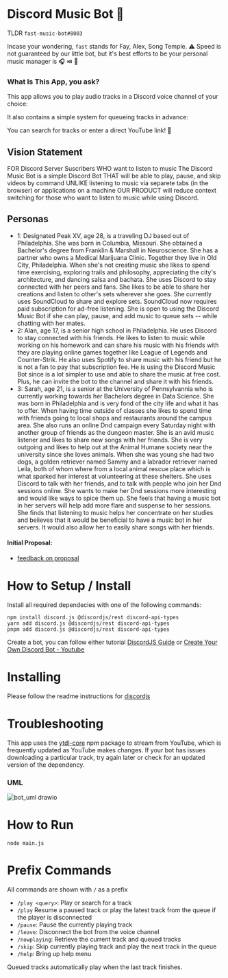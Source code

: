 # Discord Music Bot 🤖
TLDR `fast-music-bot#8003`

Incase your wondering, `fast` stands for Fay, Alex, Song Temple. 
⚠️ Speed is not guaranteed by our little bot, 
but it's best efforts to be your personal music manager is 🎧 ⏯️ 🎵

### What Is This App, you ask?
This app allows you to play audio tracks in a Discord voice channel
of your choice:

<!-- TODO add <img src="./readme-gallery/play-track.png" style="max-width: 60%"> -->

It also contains a simple system for queueing tracks in advance:

<!-- TODO add <img src="./readme-gallery/enqueue-track-screenshot.png" style="max-width: 60%"> -->

You can search for tracks or enter a direct YouTube link!
🎵 

## Vision Statement
FOR Discord Server Suscribers 
WHO want to listen to music 
The Discord Music Bot is a simple Discord Bot 
THAT will be able to play, pause, and skip videos by command
UNLIKE listening to music via separete tabs (in the browser) or applications on a machine
OUR PRODUCT will reduce context switching for those who want to listen to music while using Discord.

## Personas
- 1: Designated Peak XV, age 28, is a traveling DJ based out of Philadelphia. She was born in Columbia, Missouri. She obtained a Bachelor's degree from Franklin & Marshall in Neuroscience. She has a partner who owns a Medical Marijuana Clinic. Together they live in Old City, Philadelphia. When she's not creating music she likes to spend time exercising, exploring trails and philosophy, appreciating the city's architecture, and dancing salsa and bachata. She uses Discord to stay connected with her peers and fans. She likes to be able to share her creations and listen to other's sets wherever she goes. She currently uses SoundCloud to share and explore sets. SoundCloud now requires paid subscription for ad-free listening. She is open to using the Discord Music Bot if she can play, pause, and add music to queue sets -- while chatting with her mates.
- 2: Alan, age 17, is a senior high school in Philadelphia. He uses Discord to stay connected with his friends. He likes to listen to music while working on his homework and can share his music with his friends with they are playing online games together like League of Legends and Counter-Strik. He also uses Spotify to share music with his friend but he is not a fan to pay that subscription fee. He is using the Discord Music Bot since is a lot simpler to use and able to share the music at free cost. Plus, he can invite the bot to the channel and share it with his friends.
- 3: Sarah, age 21, is a senior at the University of Pennsylvannia who is currently working towards her Bachelors degree in Data Science. She was born in Philadelphia and is very fond of the city life and what it has to offer. When having time outside of classes she likes to spend time with friends going to local shops and restaurants around the campus area. She also runs an online Dnd campaign every Saturday night with another group of friends as the dungeon master. She is an avid music listener and likes to share new songs with her friends. She is very outgoing and likes to help out at the Animal Humane society near the university since she loves animals. When she was young she had two dogs, a golden retriever named Sammy and a labrador retriever named Leila, both of whom where from a local animal rescue place which is what sparked her interest at volunteering at these shelters. She uses Discord to talk with her friends, and to talk with people who join her Dnd sessions online. She wants to make her Dnd sessions more interesting and would like ways to spice them up. She feels that having a music bot in her servers will help add more flare and suspense to her sessions. She finds that listening to music helps her concentrate on her studies and believes that it would be beneficial to have a music bot in her servers. It would also allow her to easily share songs with her friends.

#### Initial Proposal: 
- [feedback on proposal](https://github.com/CIS3296SoftwareDesignF21/feedback-on-proposals-section-001-m-w-11-am/issues/18)


# How to Setup / Install

Install all required dependecies with one of the following commands:
```
npm install discord.js @discordjs/rest discord-api-types
yarn add discord.js @discordjs/rest discord-api-types
pnpm add discord.js @discordjs/rest discord-api-types
```

Create a bot, you can follow either tutorial [DiscordJS Guide](https://discordjs.guide/preparations/#installing-node-js) or [Create Your Own Discord Bot - Youtube](https://www.youtube.com/watch?v=j_sD9udZnCk)



# Installing
Please follow the readme instructions for [discordjs](https://github.com/discordjs/discord.js)

# Troubleshooting

This app uses the [ytdl-core](https://github.com/fent/node-ytdl-core) npm package
to stream from YouTube, which is frequently updated as YouTube makes changes. 
If your bot has issues downloading a particular track, try again later or check 
for an updated version of the dependency.

### UML

![bot_uml drawio](https://user-images.githubusercontent.com/65259858/140856874-4c01a86e-ff73-4672-a336-a98a2d0a62b8.png)

# How to Run
`node main.js`


# Prefix Commands

All commands are shown with `/` as a prefix

- `/play <query>`: Play or search for a track
- `/play` Resume a paused track or play the latest track from the queue if the player is disconnected
- `/pause`: Pause the currently playing track
- `/leave`: Disconnect the bot from the voice channel
- `/nowplaying`: Retrieve the current track and queued tracks
- `/skip`: Skip currently playing track and play the next track in the queue
- `/help`: Bring up help menu

Queued tracks automatically play when the last track finishes.

